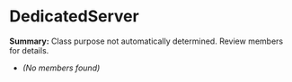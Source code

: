 # DedicatedServer

**Summary:** Class purpose not automatically determined. Review members for details.
- *(No members found)*
